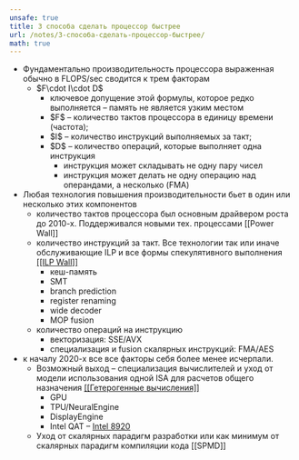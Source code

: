 ```yaml
---
unsafe: true
title: 3 способа сделать процессор быстрее
url: /notes/3-способа-сделать-процессор-быстрее/
math: true
---
```

<p></p>
<ul>
<li>
Фундаментально производительность процессора выраженная обычно в FLOPS/sec сводится к трем факторам<ul>
<li>
$F\cdot I\cdot D$<ul>
<li>ключевое допущение этой формулы, которое редко выполняется – память не является узким местом</li>
<li>$F$ – количество тактов процессора в единицу времени (частота);</li>
<li>$I$ – количество инструкций выполняемых за такт;</li>
<li>
$D$ – количество операций, которые выполняет одна инструкция<ul>
<li>инструкция может складывать не одну пару чисел</li>
<li>инструкция может делать не одну операцию над операндами, а несколько (FMA)</li>
</ul>
</li>
</ul>
</li>
</ul>
</li>
<li>
Любая технология повышения производительности бьет в один или несколько этих компонентов<ul>
<li>количество тактов процессора был основным драйвером роста до 2010-х. Поддерживался новыми тех. процессами <span class='missing-note'>[[Power Wall]]</span></li>
<li>
количество инструкций за такт. Все технологии так или иначе обслуживающие ILP и все формы спекулятивного выполнения <a href='/notes/ilp-wall'>[[ILP Wall]]</a><ul>
<li>кеш-память</li>
<li>SMT</li>
<li>branch prediction</li>
<li>register renaming</li>
<li>wide decoder</li>
<li>MOP fusion</li>
</ul>
</li>
<li>
количество операций на инструкцию<ul>
<li>векторизация: SSE/AVX</li>
<li>специализация и fusion скалярных инструкций: FMA/AES</li>
</ul>
</li>
</ul>
</li>
<li>
к началу 2020-х все все факторы себя более менее исчерпали.<ul>
<li>
Возможный выход – специализация вычислителей и уход от модели использования одной ISA для расчетов общего назначения <a href='/notes/гетерогенные-вычисления'>[[Гетерогенные вычисления]]</a><ul>
<li>GPU</li>
<li>TPU/NeuralEngine</li>
<li>DisplayEngine</li>
<li>Intel QAT – <a href="https://www.intel.com/content/www/us/en/products/docs/network-io/ethernet/10-25-40-gigabit-adapters/quickassist-adapter-8920-brief.html">Intel 8920</a></li>
</ul>
</li>
<li>Уход от скалярных парадигм разработки или как минимум от скалярных парадигм компиляции кода <span class='missing-note'>[[SPMD]]</span></li>
</ul>
</li>
</ul>

